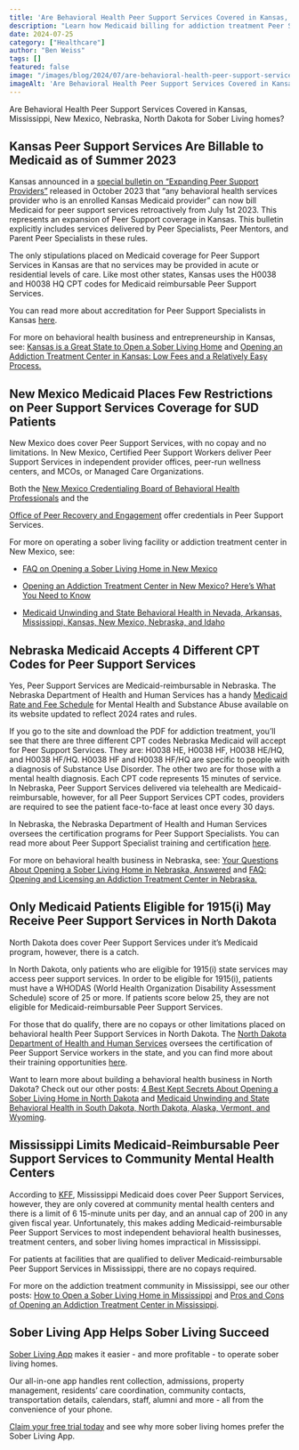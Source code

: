 ```yaml
---
title: 'Are Behavioral Health Peer Support Services Covered in Kansas, Mississippi, New Mexico, Nebraska, or North Dakota for Sober Living Homes?'
description: "Learn how Medicaid billing for addiction treatment Peer Support Services works in Kansas, Mississippi, New Mexico, Nebraska, and North Dakota."
date: 2024-07-25
category: ["Healthcare"]
author: "Ben Weiss"
tags: []
featured: false
image: "/images/blog/2024/07/are-behavioral-health-peer-support-services-covered-in-kansas-mississippi-new-mexico-nebraska-or-north-dakota-for-sober-living-homes/featured.jpg"
imageAlt: 'Are Behavioral Health Peer Support Services Covered in Kansas, Mississippi, New Mexico, Nebraska, or North Dakota for Sober Living Homes?'
---
```


Are Behavioral Health Peer Support Services Covered in Kansas, Mississippi, New Mexico, Nebraska, North Dakota for Sober Living homes?

## Kansas Peer Support Services Are Billable to Medicaid as of Summer 2023

Kansas announced in a [special bulletin on “Expanding Peer Support Providers”](<https://portal.kmap-state-ks.us/Documents/Provider/Bulletins/\(TM\)%2023275%20-%20General%20-%20Expanding_Peer_Support_Providers.pdf>) released in October 2023 that “any behavioral health services provider who is an enrolled Kansas Medicaid provider” can now bill Medicaid for peer support services retroactively from July 1st 2023. This represents an expansion of Peer Support coverage in Kansas. This bulletin explicitly includes services delivered by Peer Specialists, Peer Mentors, and Parent Peer Specialists in these rules. 

The only stipulations placed on Medicaid coverage for Peer Support Services in Kansas are that no services may be provided in acute or residential levels of care. Like most other states, Kansas uses the H0038 and H0038 HQ CPT codes for Medicaid reimbursable Peer Support Services. 

You can read more about accreditation for Peer Support Specialists in Kansas [here](<https://kdads.ks.gov/provider-home/providers/peer-support-services>). 

For more on behavioral health business and entrepreneurship in Kansas, see: [Kansas is a Great State to Open a Sober Living Home](<../../../2023/1/10/kansas-is-a-great-state-to-open-a-sober-living-home.html>) and [Opening an Addiction Treatment Center in Kansas: Low Fees and a Relatively Easy Process. ](<https://behavehealth.com/blog/2022/3/15/opening-an-addiction-treatment-center-in-kansas-low-fees-and-a-relatively-easy-processnbsp>)

## New Mexico Medicaid Places Few Restrictions on Peer Support Services Coverage for SUD Patients

New Mexico does cover Peer Support Services, with no copay and no limitations. In New Mexico, Certified Peer Support Workers deliver Peer Support Services in independent provider offices, peer-run wellness centers, and MCOs, or Managed Care Organizations. 

Both the [New Mexico Credentialing Board of Behavioral Health Professionals](<https://nmcbbhp.org/certified-peer-support-worker-cpsw/>) and the 

[Office of Peer Recovery and Engagement](<https://yes.nm.gov/nmhr/s/office-of-peer-recovery-and-engagement?language=en_US>) offer credentials in Peer Support Services. 

For more on operating a sober living facility or addiction treatment center in New Mexico, see: 

  * [FAQ on Opening a Sober Living Home in New Mexico ](<../../../2023/1/12/faq-on-opening-a-sober-living-home-in-new-mexiconbsp.html>)

  * [Opening an Addiction Treatment Center in New Mexico? Here’s What You Need to Know ](<https://behavehealth.com/blog/2022/3/17/opening-an-addiction-treatment-center-in-new-mexico-heres-what-you-need-to-know-nbsp>)

  * [Medicaid Unwinding and State Behavioral Health in Nevada, Arkansas, Mississippi, Kansas, New Mexico, Nebraska, and Idaho ](<https://behavehealth.com/blog/2023/4/27/medicaid-unwinding-and-state-behavioral-health-in-nevada-arkansas-mississippi-kansas-new-mexico-nebraska-and-idahonbsp>)

## Nebraska Medicaid Accepts 4 Different CPT Codes for Peer Support Services

Yes, Peer Support Services are Medicaid-reimbursable in Nebraska. The Nebraska Department of Health and Human Services has a handy [Medicaid Rate and Fee Schedule](<https://dhhs.ne.gov/Pages/Medicaid-Provider-Rates-and-Fee-Schedules.aspx>) for Mental Health and Substance Abuse available on its website updated to reflect 2024 rates and rules. 

If you go to the site and download the PDF for addiction treatment, you’ll see that there are three different CPT codes Nebraska Medicaid will accept for Peer Support Services. They are: H0038 HE, H0038 HF, H0038 HE/HQ, and H0038 HF/HQ. H0038 HF and H0038 HF/HQ are specific to people with a diagnosis of Substance Use Disorder. The other two are for those with a mental health diagnosis. Each CPT code represents 15 minutes of service. In Nebraska, Peer Support Services delivered via telehealth are Medicaid-reimbursable, however, for all Peer Support Services CPT codes, providers are required to see the patient face-to-face at least once every 30 days. 

In Nebraska, the Nebraska Department of Health and Human Services oversees the certification programs for Peer Support Specialists. You can read more about Peer Support Specialist training and certification [here](<https://dhhs.ne.gov/Pages/Peer-Support-Training-Certification.aspx>). 

For more on behavioral health business in Nebraska, see: [Your Questions About Opening a Sober Living Home in Nebraska, Answered](<../../../2023/1/17/your-questions-about-opening-a-sober-living-home-in-nebraska-answered.html>) and [FAQ: Opening and Licensing an Addiction Treatment Center in Nebraska. ](<https://behavehealth.com/blog/2022/3/22/faq-opening-and-licensing-an-addiction-treatment-center-in-nebraskanbsp>)

## Only Medicaid Patients Eligible for 1915(i) May Receive Peer Support Services in North Dakota

North Dakota does cover Peer Support Services under it’s Medicaid program, however, there is a catch. 

In North Dakota, only patients who are eligible for 1915(i) state services may access peer support services. In order to be eligible for 1915(i), patients must have a WHODAS (World Health Organization Disability Assessment Schedule) score of 25 or more. If patients score below 25, they are not eligible for Medicaid-reimbursable Peer Support Services. 

For those that do qualify, there are no copays or other limitations placed on behavioral health Peer Support Services in North Dakota. The [North Dakota Department of Health and Human Services](<https://www.hhs.nd.gov/behavioral-health/peer-support>) oversees the certification of Peer Support Service workers in the state, and you can find more about their training opportunities [here](<https://www.hhs.nd.gov/behavioral-health/peer-support/trainings>). 

Want to learn more about building a behavioral health business in North Dakota? Check out our other posts: [4 Best Kept Secrets About Opening a Sober Living Home in North Dakota](<../../../2023/2/16/4-best-kept-secrets-about-opening-a-sober-living-home-in-north-dakota.html>) and [Medicaid Unwinding and State Behavioral Health in South Dakota, North Dakota, Alaska, Vermont, and Wyoming](<https://behavehealth.com/blog/2023/5/9/medicaid-unwinding-and-state-behavioral-health-in-south-dakota-north-dakota-alaska-vermont-and-wyoming>).

## Mississippi Limits Medicaid-Reimbursable Peer Support Services to Community Mental Health Centers

According to [KFF](<https://www.kff.org/other/state-indicator/medicaid-behavioral-health-services-peer-support-services/?currentTimeframe=0&sortModel=%7B%22colId%22:%22Location%22,%22sort%22:%22asc%22%7D>), Mississippi Medicaid does cover Peer Support Services, however, they are only covered at community mental health centers and there is a limit of 6 15-minute units per day, and an annual cap of 200 in any given fiscal year. Unfortunately, this makes adding Medicaid-reimbursable Peer Support Services to most independent behavioral health businesses, treatment centers, and sober living homes impractical in Mississippi.

For patients at facilities that are qualified to deliver Medicaid-reimbursable Peer Support Services in Mississippi, there are no copays required. 

For more on the addiction treatment community in Mississippi, see our other posts: [How to Open a Sober Living Home in Mississippi](<../../../2023/1/9/how-to-open-a-sober-living-home-in-mississippi.html>) and [Pros and Cons of Opening an Addiction Treatment Center in Mississippi](<https://behavehealth.com/blog/2022/3/10/pros-and-cons-of-opening-an-addiction-treatment-center-in-mississippi>).

## Sober Living App Helps Sober Living Succeed 

[Sober Living App](<../../../../index.html>) makes it easier - and more profitable - to operate sober living homes. 

Our all-in-one app handles rent collection, admissions, property management, residents’ care coordination, community contacts, transportation details, calendars, staff, alumni and more - all from the convenience of your phone. 

[Claim your free trial today](<https://behavehealth.com/get-started>) and see why more sober living homes prefer the Sober Living App.